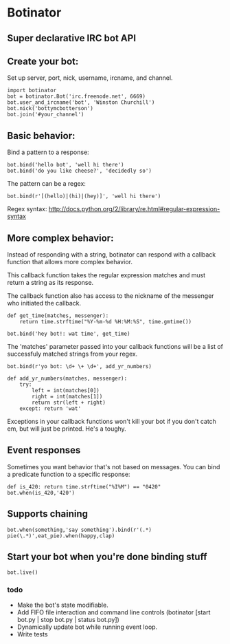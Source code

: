 
# Botinator

## Super declarative IRC bot API

## Create your bot:

Set up server, port, nick, username, ircname, and channel.

	import botinator
	bot = botinator.Bot('irc.freenode.net', 6669)
	bot.user_and_ircname('bot', 'Winston Churchill')
	bot.nick('bottymcbotterson')
	bot.join('#your_channel')

## Basic behavior:
Bind a pattern to a response:

	bot.bind('hello bot', 'well hi there')
	bot.bind('do you like cheese?', 'decidedly so')

The pattern can be a regex:

	bot.bind(r'[(hello)|(hi)|(hey)]', 'well hi there')

Regex syntax: http://docs.python.org/2/library/re.html#regular-expression-syntax

## More complex behavior:
Instead of responding with a string, botinator can respond with a callback
function that allows more complex behavior.

This callback function takes the regular expression matches and must return a
string as its response.

The callback function also has access to the nickname of the messenger who
initiated the callback.

	def get_time(matches, messenger):
		return time.strftime("%Y-%m-%d %H:%M:%S", time.gmtime())

	bot.bind('hey bot!: wat time', get_time)

The 'matches' parameter passed into your callback functions will be a list of successfuly matched strings from your regex.

	bot.bind(r'yo bot: \d+ \+ \d+', add_yr_numbers)

	def add_yr_numbers(matches, messenger):
		try:
			left = int(matches[0])
			right = int(matches[1])
			return str(left + right)
		except: return 'wat'

Exceptions in your callback functions won't kill your bot if you don't catch em, but will just be printed. He's a toughy.

## Event responses

Sometimes you want behavior that's not based on messages. You can bind a
predicate function to a specific response:

	def is_420: return time.strftime("%I%M") == "0420"
	bot.when(is_420,'420')

## Supports chaining

	bot.when(something,'say something').bind(r'(.*) pie(\.*)',eat_pie).when(happy,clap)

## Start your bot when you're done binding stuff

	bot.live()

### todo

* Make the bot's state modifiable.
* Add FIFO file interaction and command line controls (botinator [start bot.py | stop bot.py | status bot.py])
* Dynamically update bot while running event loop.
* Write tests
